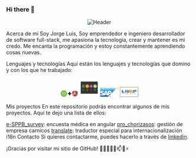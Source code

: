 ### Hi there 👋

<p align="center">
  <img src="https://github.com/joordonezo/joordonezo/blob/main/DALL·E%202023-04-03%2022.30.26%20-%20imagen%20de%20perfil%20de%20assassins%20creed%20unido%20con%20el%20de%20nodejs.png?raw=true" alt="Header" width="100px"/>
</p>
Acerca de mí
Soy Jorge Luis, Soy emprendedor e ingeniero desarrollador de software full-stack, me apasiona la tecnología, crear y mantener es mi credo. Me encanta la programación y estoy constantemente aprendiendo cosas nuevas.

Lenguajes y tecnologías
Aquí están los lenguajes y tecnologías que domino y con los que he trabajado:

<p align="center">
  <img src="https://github.com/joordonezo/joordonezo/blob/main/Java%2C%20Spring%20Boot%2C%20Hibernate%20y%20Angular..png?raw=true" alt="Java, Spring Boot, Hibernate y Angular." width="50px"/>
  <img src="https://github.com/joordonezo/joordonezo/blob/main/mean.png?raw=true" alt="MEAN" width="50px"/>
  <img src="https://github.com/joordonezo/joordonezo/blob/main/SAP_SuccessFactors-1.png?raw=true" alt="SAP Tech Stack" width="50px"/>
  <img src="https://github.com/joordonezo/joordonezo/blob/main/LAMP.webp" alt="LAMP" width="50px"/>
</p>
Mis proyectos
En este repositorio podrás encontrar algunos de mis proyectos. Aquí te dejo una lista de ellos:

[e-SPPB_survey](https://github.com/joordonezo/e-SPPB_survey): encuesta médica en angular
[pro_chorizasos](https://github.com/joordonezo/pro_chorizasos): gestión de empresa carnicos
[translate](https://github.com/joordonezo-other-project/translate): traductor especial para internacionalización i18n
Contacto
Si quieres contactarme, puedes hacerlo a través de [linkedin](https://www.linkedin.com/in/jorge-luis-ordo%C3%B1ez-ospina-907201161/).

¡Gracias por visitar mi sitio de GitHub!
🔭🌱👯🤔💬📫😄⚡ 

